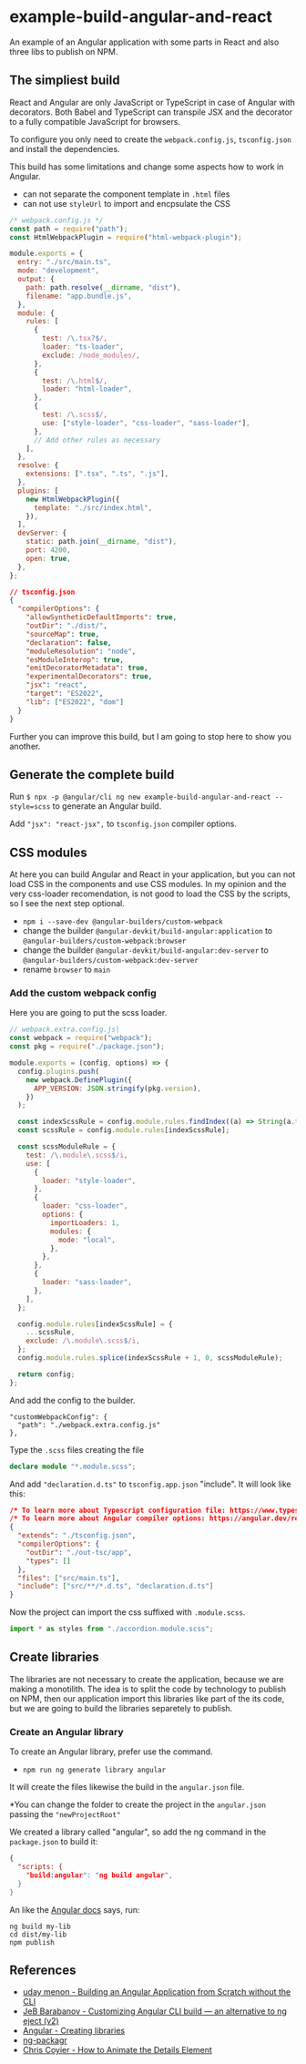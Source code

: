 # example-build-angular-and-react

An example of an Angular application with some parts in React and also three libs to publish on NPM.

## The simpliest build

React and Angular are only JavaScript or TypeScript in case of Angular with decorators. Both Babel and TypeScript can transpile JSX and the decorator to a fully compatible JavaScript for browsers.

To configure you only need to create the `webpack.config.js`, `tsconfig.json` and install the dependencies.

This build has some limitations and change some aspects how to work in Angular.

- can not separate the component template in `.html` files
- can not use `styleUrl` to import and encpsulate the CSS

```js
/* webpack.config.js */
const path = require("path");
const HtmlWebpackPlugin = require("html-webpack-plugin");

module.exports = {
  entry: "./src/main.ts",
  mode: "development",
  output: {
    path: path.resolve(__dirname, "dist"),
    filename: "app.bundle.js",
  },
  module: {
    rules: [
      {
        test: /\.tsx?$/,
        loader: "ts-loader",
        exclude: /node_modules/,
      },
      {
        test: /\.html$/,
        loader: "html-loader",
      },
      {
        test: /\.scss$/,
        use: ["style-loader", "css-loader", "sass-loader"],
      },
      // Add other rules as necessary
    ],
  },
  resolve: {
    extensions: [".tsx", ".ts", ".js"],
  },
  plugins: [
    new HtmlWebpackPlugin({
      template: "./src/index.html",
    }),
  ],
  devServer: {
    static: path.join(__dirname, "dist"),
    port: 4200,
    open: true,
  },
};
```

```json
// tsconfig.json
{
  "compilerOptions": {
    "allowSyntheticDefaultImports": true,
    "outDir": "./dist/",
    "sourceMap": true,
    "declaration": false,
    "moduleResolution": "node",
    "esModuleInterop": true,
    "emitDecoratorMetadata": true,
    "experimentalDecorators": true,
    "jsx": "react",
    "target": "ES2022",
    "lib": ["ES2022", "dom"]
  }
}
```

Further you can improve this build, but I am going to stop here to show you another.

## Generate the complete build

Run `$ npx -p @angular/cli ng new example-build-angular-and-react --style=scss` to generate an Angular build.

Add `"jsx": "react-jsx",` to `tsconfig.json` compiler options.

## CSS modules

At here you can build Angular and React in your application, but you can not load CSS in the components and use CSS modules. In my opinion and the very css-loader recomendation, is not good to load the CSS by the scripts, so I see the next step optional.

- `npm i --save-dev @angular-builders/custom-webpack`
- change the builder `@angular-devkit/build-angular:application` to `@angular-builders/custom-webpack:browser`
- change the builder `@angular-devkit/build-angular:dev-server` to `@angular-builders/custom-webpack:dev-server`
- rename `browser` to `main`

### Add the custom webpack config

Here you are going to put the scss loader.

```js
// webpack.extra.config.js|
const webpack = require("webpack");
const pkg = require("./package.json");

module.exports = (config, options) => {
  config.plugins.push(
    new webpack.DefinePlugin({
      APP_VERSION: JSON.stringify(pkg.version),
    })
  );

  const indexScssRule = config.module.rules.findIndex((a) => String(a.test) === String(/\.(?:scss)$/i));
  const scssRule = config.module.rules[indexScssRule];

  const scssModuleRule = {
    test: /\.module\.scss$/i,
    use: [
      {
        loader: "style-loader",
      },
      {
        loader: "css-loader",
        options: {
          importLoaders: 1,
          modules: {
            mode: "local",
          },
        },
      },
      {
        loader: "sass-loader",
      },
    ],
  };

  config.module.rules[indexScssRule] = {
    ...scssRule,
    exclude: /\.module\.scss$/i,
  };
  config.module.rules.splice(indexScssRule + 1, 0, scssModuleRule);

  return config;
};
```

And add the config to the builder.

```
"customWebpackConfig": {
  "path": "./webpack.extra.config.js"
},
```

Type the `.scss` files creating the file

```ts
declare module "*.module.scss";
```

And add `"declaration.d.ts"` to `tsconfig.app.json` "include". It will look like this:

```json
/* To learn more about Typescript configuration file: https://www.typescriptlang.org/docs/handbook/tsconfig-json.html. */
/* To learn more about Angular compiler options: https://angular.dev/reference/configs/angular-compiler-options. */
{
  "extends": "./tsconfig.json",
  "compilerOptions": {
    "outDir": "./out-tsc/app",
    "types": []
  },
  "files": ["src/main.ts"],
  "include": ["src/**/*.d.ts", "declaration.d.ts"]
}
```

Now the project can import the css suffixed with `.module.scss`.

```ts
import * as styles from "./accordion.module.scss";
```

## Create libraries

The libraries are not necessary to create the application, because we are making a monotilith. The idea is to split the code by technology to publish on NPM, then our application import this libraries like part of the its code, but we are going to build the libraries separetely to publish.

### Create an Angular library

To create an Angular library, prefer use the command.

- `npm run ng generate library angular`

It will create the files likewise the build in the `angular.json` file.

\*You can change the folder to create the project in the `angular.json` passing the `"newProjectRoot"`

We created a library called "angular", so add the ng command in the `package.json` to build it:

```json
{
  "scripts: {
    "build:angular": "ng build angular",
  }
}
```

An like the [Angular docs](https://v17.angular.io/guide/creating-libraries) says, run:

```
ng build my-lib
cd dist/my-lib
npm publish
```

## References

- [uday menon - Building an Angular Application from Scratch without the CLI](https://medium.com/@udayvmenon/building-an-angular-application-from-scratch-without-the-cli-0e5e17b09d11)
- [JeB Barabanov - Customizing Angular CLI build — an alternative to ng eject (v2)](https://medium.com/angular-in-depth/customizing-angular-cli-build-an-alternative-to-ng-eject-v2-c655768b48cc)
- [Angular - Creating libraries](https://v17.angular.io/guide/creating-libraries)
- [ng-packagr](https://github.com/ng-packagr/ng-packagr/blob/main/README.md)
- [Chris Coyier - How to Animate the Details Element](https://css-tricks.com/how-to-animate-the-details-element/)
